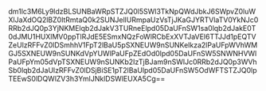 dm1lc3M6Ly9ldzBLSUNBaWRpSTZJQ0l5SWl3TkNpQWdJbkJ6SWpvZ0luWXlJaXdOQ2lBZ0ltRmtaQ0k2SUNJellURmpaUzVsTjJKaGJYRTVlaTV0YkNJc0RRb2dJQ0p3YjNKMElqb2dJakV3TURneElpd05DaUFnSW1sa0lqb2dJakE0T0dJMU1HUXlMV0ppTlRJdE5ESmxNQzFoWlRCbExXVTJaVEl6TTJJd1pEQTVZeUlzRFFvZ0lDSmhhV1FpT2lBaU5pSXNEUW9nSUNKelkza2lPaUFpWVhWMGJ5SXNEUW9nSUNKdVpYUWlPaUFpZEdOd0lpd05DaUFnSW5SNWNHVWlPaUFpYm05dVpTSXNEUW9nSUNKb2IzTjBJam9nSWlJc0RRb2dJQ0p3WVhSb0lqb2dJaUlzRFFvZ0lDSjBiSE1pT2lBaUlpd05DaUFnSW5OdWFTSTZJQ0lpTEEwS0lDQWlZV3h3YmlJNklDSWlEUXA5Cg==
